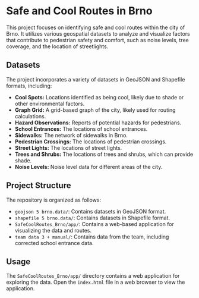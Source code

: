 # Safe and Cool Routes in Brno

This project focuses on identifying safe and cool routes within the city of Brno. It utilizes various geospatial datasets to analyze and visualize factors that contribute to pedestrian safety and comfort, such as noise levels, tree coverage, and the location of streetlights.

## Datasets

The project incorporates a variety of datasets in GeoJSON and Shapefile formats, including:

*   **Cool Spots:** Locations identified as being cool, likely due to shade or other environmental factors.
*   **Graph Grid:** A grid-based graph of the city, likely used for routing calculations.
*   **Hazard Observations:** Reports of potential hazards for pedestrians.
*   **School Entrances:** The locations of school entrances.
*   **Sidewalks:** The network of sidewalks in Brno.
*   **Pedestrian Crossings:** The locations of pedestrian crossings.
*   **Street Lights:** The locations of street lights.
*   **Trees and Shrubs:** The locations of trees and shrubs, which can provide shade.
*   **Noise Levels:** Noise level data for different areas of the city.

## Project Structure

The repository is organized as follows:

*   `geojson 5 brno.data/`: Contains datasets in GeoJSON format.
*   `shapefile 5 brno.data/`: Contains datasets in Shapefile format.
*   `SafeCoolRoutes_Brno/app/`: Contains a web-based application for visualizing the data and routes.
*   `team data 3 + manual/`: Contains data from the team, including corrected school entrance data.

## Usage

The `SafeCoolRoutes_Brno/app/` directory contains a web application for exploring the data. Open the `index.html` file in a web browser to view the application.